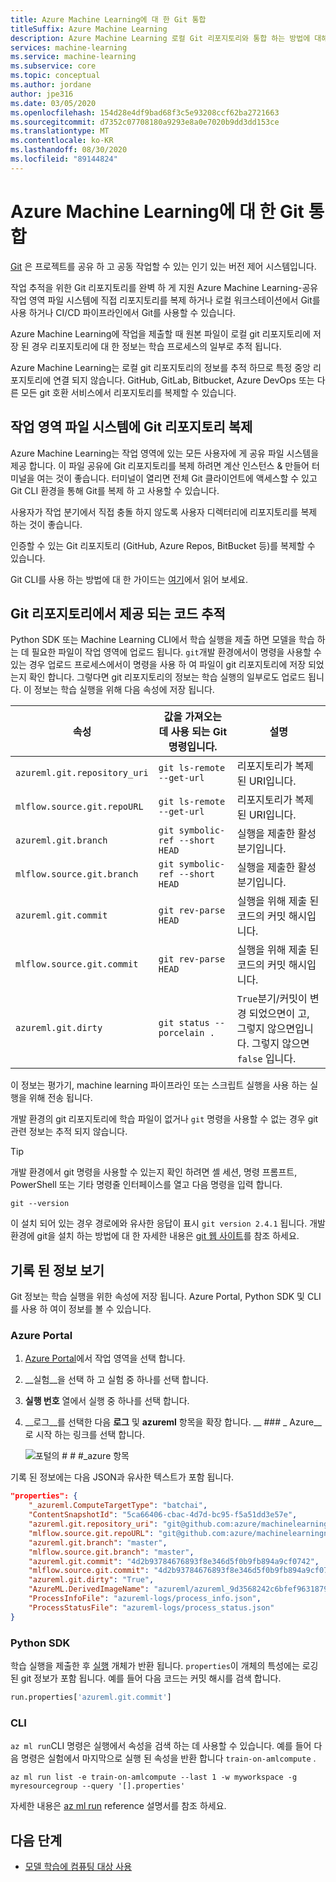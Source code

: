 ```yaml
---
title: Azure Machine Learning에 대 한 Git 통합
titleSuffix: Azure Machine Learning
description: Azure Machine Learning 로컬 Git 리포지토리와 통합 하는 방법에 대해 알아봅니다. Git 리포지토리의 로컬 디렉터리에서 학습 실행을 제출할 때 리포지토리, 분기 및 현재 커밋에 대 한 정보는 실행의 일부로 추적 됩니다.
services: machine-learning
ms.service: machine-learning
ms.subservice: core
ms.topic: conceptual
ms.author: jordane
author: jpe316
ms.date: 03/05/2020
ms.openlocfilehash: 154d28e4df9bad68f3c5e93208ccf62ba2721663
ms.sourcegitcommit: d7352c07708180a9293e8a0e7020b9dd3dd153ce
ms.translationtype: MT
ms.contentlocale: ko-KR
ms.lasthandoff: 08/30/2020
ms.locfileid: "89144824"
---
```

# <a name="git-integration-for-azure-machine-learning"></a>Azure Machine Learning에 대 한 Git 통합

[Git](https://git-scm.com/) 은 프로젝트를 공유 하 고 공동 작업할 수 있는 인기 있는 버전 제어 시스템입니다. 

작업 추적을 위한 Git 리포지토리를 완벽 하 게 지원 Azure Machine Learning-공유 작업 영역 파일 시스템에 직접 리포지토리를 복제 하거나 로컬 워크스테이션에서 Git를 사용 하거나 CI/CD 파이프라인에서 Git를 사용할 수 있습니다.

Azure Machine Learning에 작업을 제출할 때 원본 파일이 로컬 git 리포지토리에 저장 된 경우 리포지토리에 대 한 정보는 학습 프로세스의 일부로 추적 됩니다.

Azure Machine Learning는 로컬 git 리포지토리의 정보를 추적 하므로 특정 중앙 리포지토리에 연결 되지 않습니다. GitHub, GitLab, Bitbucket, Azure DevOps 또는 다른 모든 git 호환 서비스에서 리포지토리를 복제할 수 있습니다.

## <a name="clone-git-repositories-into-your-workspace-file-system"></a>작업 영역 파일 시스템에 Git 리포지토리 복제
Azure Machine Learning는 작업 영역에 있는 모든 사용자에 게 공유 파일 시스템을 제공 합니다.
이 파일 공유에 Git 리포지토리를 복제 하려면 계산 인스턴스 & 만들어 터미널을 여는 것이 좋습니다.
터미널이 열리면 전체 Git 클라이언트에 액세스할 수 있고 Git CLI 환경을 통해 Git를 복제 하 고 사용할 수 있습니다.

사용자가 작업 분기에서 직접 충돌 하지 않도록 사용자 디렉터리에 리포지토리를 복제 하는 것이 좋습니다.

인증할 수 있는 Git 리포지토리 (GitHub, Azure Repos, BitBucket 등)를 복제할 수 있습니다.

Git CLI를 사용 하는 방법에 대 한 가이드는 [여기](https://guides.github.com/introduction/git-handbook/)에서 읽어 보세요.

## <a name="track-code-that-comes-from-git-repositories"></a>Git 리포지토리에서 제공 되는 코드 추적

Python SDK 또는 Machine Learning CLI에서 학습 실행을 제출 하면 모델을 학습 하는 데 필요한 파일이 작업 영역에 업로드 됩니다. `git`개발 환경에서이 명령을 사용할 수 있는 경우 업로드 프로세스에서이 명령을 사용 하 여 파일이 git 리포지토리에 저장 되었는지 확인 합니다. 그렇다면 git 리포지토리의 정보는 학습 실행의 일부로도 업로드 됩니다. 이 정보는 학습 실행을 위해 다음 속성에 저장 됩니다.

| 속성 | 값을 가져오는 데 사용 되는 Git 명령입니다. | 설명 |
| ----- | ----- | ----- |
| `azureml.git.repository_uri` | `git ls-remote --get-url` | 리포지토리가 복제 된 URI입니다. |
| `mlflow.source.git.repoURL` | `git ls-remote --get-url` | 리포지토리가 복제 된 URI입니다. |
| `azureml.git.branch` | `git symbolic-ref --short HEAD` | 실행을 제출한 활성 분기입니다. |
| `mlflow.source.git.branch` | `git symbolic-ref --short HEAD` | 실행을 제출한 활성 분기입니다. |
| `azureml.git.commit` | `git rev-parse HEAD` | 실행을 위해 제출 된 코드의 커밋 해시입니다. |
| `mlflow.source.git.commit` | `git rev-parse HEAD` | 실행을 위해 제출 된 코드의 커밋 해시입니다. |
| `azureml.git.dirty` | `git status --porcelain .` | `True`분기/커밋이 변경 되었으면이 고, 그렇지 않으면입니다. 그렇지 않으면 `false` 입니다. |

이 정보는 평가기, machine learning 파이프라인 또는 스크립트 실행을 사용 하는 실행을 위해 전송 됩니다.

개발 환경의 git 리포지토리에 학습 파일이 없거나 `git` 명령을 사용할 수 없는 경우 git 관련 정보는 추적 되지 않습니다.

> [!TIP]
> 개발 환경에서 git 명령을 사용할 수 있는지 확인 하려면 셸 세션, 명령 프롬프트, PowerShell 또는 기타 명령줄 인터페이스를 열고 다음 명령을 입력 합니다.
>
> ```
> git --version
> ```
>
> 이 설치 되어 있는 경우 경로에와 유사한 응답이 표시 `git version 2.4.1` 됩니다. 개발 환경에 git을 설치 하는 방법에 대 한 자세한 내용은 [git 웹 사이트](https://git-scm.com/)를 참조 하세요.

## <a name="view-the-logged-information"></a>기록 된 정보 보기

Git 정보는 학습 실행을 위한 속성에 저장 됩니다. Azure Portal, Python SDK 및 CLI를 사용 하 여이 정보를 볼 수 있습니다. 

### <a name="azure-portal"></a>Azure Portal

1. [Azure Portal](https://portal.azure.com)에서 작업 영역을 선택 합니다.
1. __실험__을 선택 하 고 실험 중 하나를 선택 합니다.
1. __실행 번호__ 열에서 실행 중 하나를 선택 합니다.
1. __로그__를 선택한 다음 __로그__ 및 __azureml__ 항목을 확장 합니다. __ ### \_ Azure__로 시작 하는 링크를 선택 합니다.

    ![포털의 # # #_azure 항목](./media/concept-train-model-git-integration/azure-machine-learning-logs.png)

기록 된 정보에는 다음 JSON과 유사한 텍스트가 포함 됩니다.

```json
"properties": {
    "_azureml.ComputeTargetType": "batchai",
    "ContentSnapshotId": "5ca66406-cbac-4d7d-bc95-f5a51dd3e57e",
    "azureml.git.repository_uri": "git@github.com:azure/machinelearningnotebooks",
    "mlflow.source.git.repoURL": "git@github.com:azure/machinelearningnotebooks",
    "azureml.git.branch": "master",
    "mlflow.source.git.branch": "master",
    "azureml.git.commit": "4d2b93784676893f8e346d5f0b9fb894a9cf0742",
    "mlflow.source.git.commit": "4d2b93784676893f8e346d5f0b9fb894a9cf0742",
    "azureml.git.dirty": "True",
    "AzureML.DerivedImageName": "azureml/azureml_9d3568242c6bfef9631879915768deaf",
    "ProcessInfoFile": "azureml-logs/process_info.json",
    "ProcessStatusFile": "azureml-logs/process_status.json"
}
```

### <a name="python-sdk"></a>Python SDK

학습 실행을 제출한 후 [실행](https://docs.microsoft.com/python/api/azureml-core/azureml.core.run%28class%29?view=azure-ml-py) 개체가 반환 됩니다. `properties`이 개체의 특성에는 로깅된 git 정보가 포함 됩니다. 예를 들어 다음 코드는 커밋 해시를 검색 합니다.

```python
run.properties['azureml.git.commit']
```

### <a name="cli"></a>CLI

`az ml run`CLI 명령은 실행에서 속성을 검색 하는 데 사용할 수 있습니다. 예를 들어 다음 명령은 실험에서 마지막으로 실행 된 속성을 반환 합니다 `train-on-amlcompute` .

```azurecli-interactive
az ml run list -e train-on-amlcompute --last 1 -w myworkspace -g myresourcegroup --query '[].properties'
```

자세한 내용은 [az ml run](https://docs.microsoft.com/cli/azure/ext/azure-cli-ml/ml/run?view=azure-cli-latest) reference 설명서를 참조 하세요.

## <a name="next-steps"></a>다음 단계

* [모델 학습에 컴퓨팅 대상 사용](how-to-set-up-training-targets.md)
